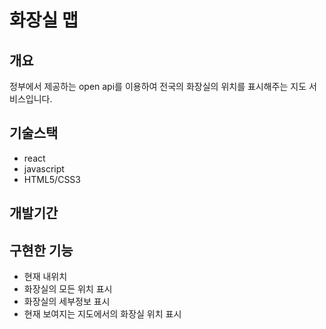 # 화장실 맵

## 개요

정부에서 제공하는 open api를 이용하여 전국의 화장실의 위치를 표시해주는 지도 서비스입니다.

## 기술스택

- react
- javascript
- HTML5/CSS3

## 개발기간

## 구현한 기능

- 현재 내위치
- 화장실의 모든 위치 표시
- 화장실의 세부정보 표시
- 현재 보여지는 지도에서의 화장실 위치 표시
